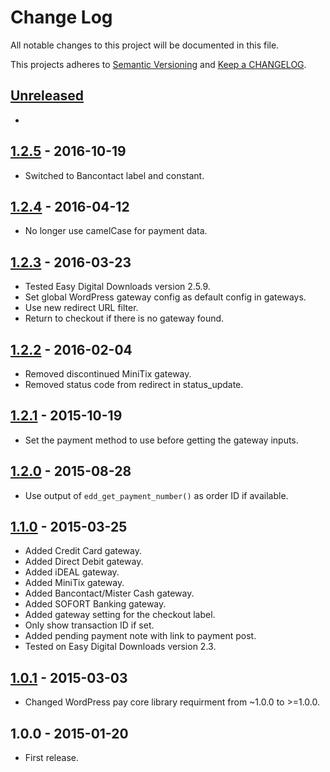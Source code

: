 # Change Log

All notable changes to this project will be documented in this file.

This projects adheres to [Semantic Versioning](http://semver.org/) and [Keep a CHANGELOG](http://keepachangelog.com/).

## [Unreleased][unreleased]
-

## [1.2.5] - 2016-10-19
- Switched to Bancontact label and constant.

## [1.2.4] - 2016-04-12
- No longer use camelCase for payment data.

## [1.2.3] - 2016-03-23
- Tested Easy Digital Downloads version 2.5.9.
- Set global WordPress gateway config as default config in gateways.
- Use new redirect URL filter.
- Return to checkout if there is no gateway found.

## [1.2.2] - 2016-02-04
- Removed discontinued MiniTix gateway.
- Removed status code from redirect in status_update.

## [1.2.1] - 2015-10-19
- Set the payment method to use before getting the gateway inputs. 

## [1.2.0] - 2015-08-28
- Use output of `edd_get_payment_number()` as order ID if available.

## [1.1.0] - 2015-03-25
- Added Credit Card gateway.
- Added Direct Debit gateway.
- Added iDEAL gateway.
- Added MiniTix gateway.
- Added Bancontact/Mister Cash gateway.
- Added SOFORT Banking gateway.
- Added gateway setting for the checkout label.
- Only show transaction ID if set.
- Added pending payment note with link to payment post.
- Tested on Easy Digital Downloads version 2.3.

## [1.0.1] - 2015-03-03
- Changed WordPress pay core library requirment from ~1.0.0 to >=1.0.0.

## 1.0.0 - 2015-01-20
- First release.

[unreleased]: https://github.com/wp-pay-extensions/easy-digital-downloads/compare/1.2.5...HEAD
[1.2.5]: https://github.com/wp-pay-extensions/easy-digital-downloads/compare/1.2.4...1.2.5
[1.2.4]: https://github.com/wp-pay-extensions/easy-digital-downloads/compare/1.2.3...1.2.4
[1.2.3]: https://github.com/wp-pay-extensions/easy-digital-downloads/compare/1.2.2...1.2.3
[1.2.2]: https://github.com/wp-pay-extensions/easy-digital-downloads/compare/1.2.1...1.2.2
[1.2.1]: https://github.com/wp-pay-extensions/easy-digital-downloads/compare/1.2.0...1.2.1
[1.2.0]: https://github.com/wp-pay-extensions/easy-digital-downloads/compare/1.1.0...1.2.0
[1.1.0]: https://github.com/wp-pay-extensions/easy-digital-downloads/compare/1.0.1...1.1.0
[1.0.1]: https://github.com/wp-pay-extensions/easy-digital-downloads/compare/1.0.0...1.0.1
